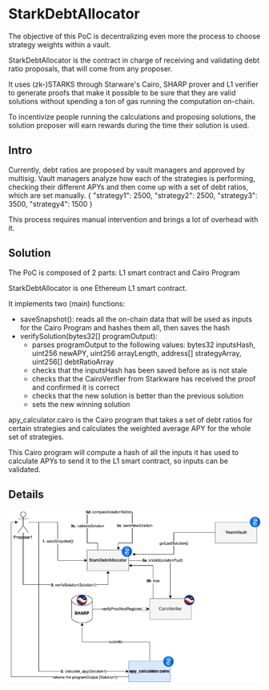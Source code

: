 # StarkDebtAllocator
The objective of this PoC is decentralizing even more the process to choose strategy weights within a vault. 

StarkDebtAllocator is the contract in charge of receiving and validating debt ratio proposals, that will come from any proposer.   

It uses (zk-)STARKS through Starware's Cairo, SHARP prover and L1 verifier to generate proofs that make it possible to be sure that they are valid solutions without spending a ton of gas running the computation on-chain.

To incentivize people running the calculations and proposing solutions, the solution proposer will earn rewards during the time their solution is used. 

## Intro
Currently, debt ratios are proposed by vault managers and approved by multisig. Vault managers analyze how each of the strategies is performing, checking their different APYs and then come up with a set of debt ratios, which are set manually.
{
    "strategy1": 2500, 
    "strategy2": 2500,
    "strategy3": 3500,
    "strategy4": 1500
}

This process requires manual intervention and brings a lot of overhead with it.

## Solution
The PoC is composed of 2 parts: L1 smart contract and Cairo Program

StarkDebtAllocator is one Ethereum L1 smart contract. 

It implements two (main) functions:
- saveSnapshot(): reads all the on-chain data that will be used as inputs for the Cairo Program and hashes them all, then saves the hash
- verifySolution(bytes32[] programOutput): 
	- parses programOutput to the following values: bytes32 inputsHash, uint256 newAPY, uint256 arrayLength, address[] strategyArray, uint256[] debtRatioArray 
	- checks that the inputsHash has been saved before as is not stale
	- checks that the CairoVerifier from Starkware has received the proof and confirmed it is correct
	- checks that the new solution is better than the previous solution
	- sets the new winning solution

apy_calculator.cairo is the Cairo program that takes a set of debt ratios for certain strategies and calculates the weighted average APY for the whole set of strategies. 

This Cairo program will compute a hash of all the inputs it has used to calculate APYs to send it to the L1 smart contract, so inputs can be validated. 

## Details
![Diagram](./starkdebtallocator.png)
